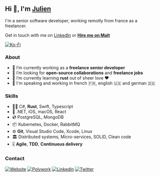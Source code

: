## Hi 👋, I'm [Julien][website-url]

I'm a senior software developer, working remotly from france as a freelancer.

Get in touch with me on [LinkedIn][linkedin-url] or **[Hire me on Malt][malt-url]**

[![Ko-Fi](https://img.shields.io/badge/-Buy%20me%20a%20coffee-FF5E5B?style=for-the-badge&logo=ko-fi&logoColor=white)][kofi-url]

### About

- 🔭 I’m currently working as a **freelance senior developer**
- 👯 I’m looking for **open-source collaborations** and **freelance jobs**
- 🌱 I’m currently learning **rust** out of sheer love ❤️
- 💬 I'm speaking and working in french 🇫🇷, english 🇺🇸 and german 🇩🇪

### Skills

- 🧑‍💻 C#, **Rust**, Swift, Typescript
- 🧰 .NET, iOS, macOS, React
- 💿 PostgreSQL, MongoDB
- 📦 Kubernetes, Docker, RabbitMQ
- ⚙️ **Git**, Visual Studio Code, Xcode, Linux
- 🏛 Distributed systems, Micro-services, SOLID, Clean code
- 🎚 **Agile**, **TDD**, **Continuous delivery**

### Contact

[![Website](https://img.shields.io/badge/website-CC0000?style=for-the-badge&logo=jekyll)][website-url]
[![Polywork](https://img.shields.io/badge/polywork-543DE0?style=for-the-badge&logo=polywork)][polywork-url]
[![LinkedIn](https://img.shields.io/badge/linkedin-0A66C2?style=for-the-badge&logo=linkedin)][linkedin-url]
[![Twitter](https://img.shields.io/badge/twitter-1DA1F2?style=for-the-badge&logo=twitter&logoColor=white)][twitter-url]

[website-url]: <https://julienmontagut.com>
[kofi-url]: <https://ko-fi.com/julienmontagut>
[linkedin-url]: <https://www.linkedin.com/in/julienmontagut>
[malt-url]: <https://www.malt.fr/profile/julienmontagut>
[polywork-url]: <https://polywork.com/julienmontagut>
[twitter-url]: <https://twitter.com/julienmontagut>
